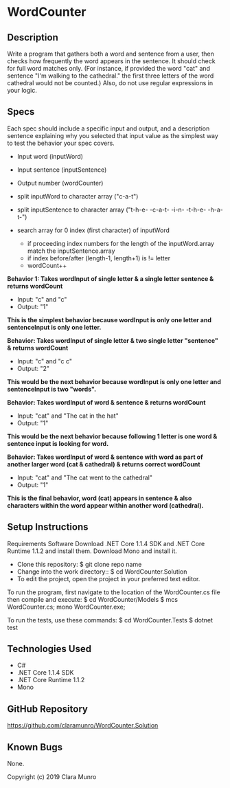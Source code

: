 # WordCounter

## Description
Write a program that gathers both a word and sentence from a user, then checks how frequently the word appears in the sentence. It should check for full word matches only. (For instance, if provided the word "cat" and sentence "I'm walking to the cathedral." the first three letters of the word cathedral would not be counted.) Also, do not use regular expressions in your logic.

## Specs
Each spec should include a specific input and output, and a description sentence explaining why you selected that input value as the simplest way to test the behavior your spec covers.

* Input word (inputWord)
* Input sentence (inputSentence)
* Output number (wordCounter)

* split inputWord to character array ("c-a-t")
* split inputSentence to character array ("t-h-e- -c-a-t- -i-n- -t-h-e- -h-a-t-")

* search array for 0 index (first character) of inputWord
  * if proceeding index numbers for the length of the inputWord.array match the inputSentence.array
  * if index before/after (length-1, length+1) is != letter
  * wordCount++

**Behavior 1: Takes wordInput of single letter & a single letter sentence & returns wordCount**
* Input: "c" and "c"
* Output: "1"

**This is the simplest behavior because wordInput is only one letter and sentenceInput is only one letter.**


**Behavior: Takes wordInput of single letter & two single letter "sentence" & returns wordCount**
* Input: "c" and "c c"
* Output: "2"

**This would be the next behavior because wordInput is only one letter and sentenceInput is two "words".**

**Behavior: Takes wordInput of word & sentence & returns wordCount**
* Input: "cat" and "The cat in the hat"
* Output: "1"

**This would be the next behavior because following 1 letter is one word & sentence input is looking for word.**

**Behavior: Takes wordInput of word & sentence with word as part of another larger word (cat & cathedral) & returns correct wordCount**
* Input: "cat" and "The cat went to the cathedral"
* Output: "1"

**This is the final behavior, word (cat) appears in sentence & also characters within the word appear within another word (cathedral).**


## Setup Instructions
Requirements Software
Download .NET Core 1.1.4 SDK and .NET Core Runtime 1.1.2 and install them. Download Mono and install it.

* Clone this repository: $ git clone repo name
* Change into the work directory:: $ cd WordCounter.Solution
* To edit the project, open the project in your preferred text editor.

To run the program, first navigate to the location of the WordCounter.cs file then compile and execute: $ cd WordCounter/Models $ mcs WordCounter.cs; mono WordCounter.exe;

To run the tests, use these commands: $ cd WordCounter.Tests $ dotnet test

## Technologies Used
* C#
* .NET Core 1.1.4 SDK
* .NET Core Runtime 1.1.2
* Mono

## GitHub Repository
https://github.com/claramunro/WordCounter.Solution

## Known Bugs
None.

Copyright (c) 2019 Clara Munro
